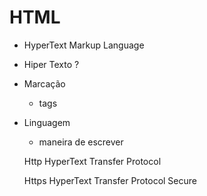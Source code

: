 # HTML
- HyperText Markup Language

- Hiper Texto ?
- Marcação
    - tags
- Linguagem
    - maneira de escrever

  Http
  HyperText Transfer Protocol
  
  Https
  HyperText Transfer Protocol Secure 
